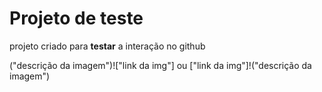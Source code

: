 # Projeto de teste

projeto criado para **testar** a interação no github

("descrição da imagem")!["link da img"]
ou
["link da img"]!("descrição da imagem")

<img src="">